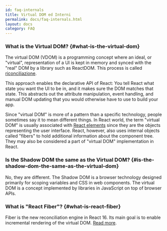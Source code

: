 ```yaml
---
id: faq-internals
title: Virtual DOM ed Interni
permalink: docs/faq-internals.html
layout: docs
category: FAQ
---
```


### What is the Virtual DOM? {#what-is-the-virtual-dom}

The virtual DOM (VDOM) is a programming concept where an ideal, or "virtual", representation of a UI is kept in memory and synced with the "real" DOM by a library such as ReactDOM. This process is called [riconciliazione](/docs/reconciliation.html).

This approach enables the declarative API of React: You tell React what state you want the UI to be in, and it makes sure the DOM matches that state. This abstracts out the attribute manipulation, event handling, and manual DOM updating that you would otherwise have to use to build your app.

Since "virtual DOM" is more of a pattern than a specific technology, people sometimes say it to mean different things. In React world, the term "virtual DOM" is usually associated with [React elements](/docs/rendering-elements.html) since they are the objects representing the user interface. React, however, also uses internal objects called "fibers" to hold additional information about the component tree. They may also be considered a part of "virtual DOM" implementation in React.

### Is the Shadow DOM the same as the Virtual DOM? {#is-the-shadow-dom-the-same-as-the-virtual-dom}

No, they are different. The Shadow DOM is a browser technology designed primarily for scoping variables and CSS in web components. The virtual DOM is a concept implemented by libraries in JavaScript on top of browser APIs.

### What is "React Fiber"? {#what-is-react-fiber}

Fiber is the new reconciliation engine in React 16. Its main goal is to enable incremental rendering of the virtual DOM. [Read more](https://github.com/acdlite/react-fiber-architecture).
